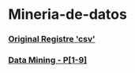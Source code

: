 # Mineria-de-datos

### [Original Registre 'csv' ](https://github.com/mdiazgtz/Mineria-de-Datos/blob/main/MSFT.csv)
### [Data Mining - P[1-9]]()
